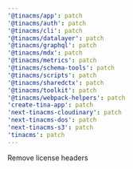 ```yaml
---
'@tinacms/app': patch
'@tinacms/auth': patch
'@tinacms/cli': patch
'@tinacms/datalayer': patch
'@tinacms/graphql': patch
'@tinacms/mdx': patch
'@tinacms/metrics': patch
'@tinacms/schema-tools': patch
'@tinacms/scripts': patch
'@tinacms/sharedctx': patch
'@tinacms/toolkit': patch
'@tinacms/webpack-helpers': patch
'create-tina-app': patch
'next-tinacms-cloudinary': patch
'next-tinacms-dos': patch
'next-tinacms-s3': patch
'tinacms': patch
---
```


Remove license headers
